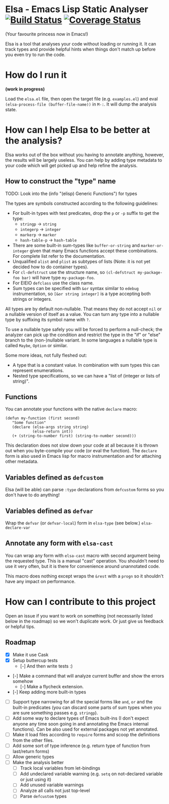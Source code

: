 #  Elsa - Emacs Lisp Static Analyser [![Build Status](https://travis-ci.org/Fuco1/Elsa.svg?branch=master)](https://travis-ci.org/Fuco1/Elsa) [![Coverage Status](https://coveralls.io/repos/github/Fuco1/Elsa/badge.svg?branch=master)](https://coveralls.io/github/Fuco1/Elsa?branch=master)

(Your favourite princess now in Emacs!)

Elsa is a tool that analyses your code without loading or running it.
It can track types and provide helpful hints when things don't match
up before you even try to run the code.

# How do I run it

**(work in progress)**

Load the `elsa.el` file, then open the target file
(e.g. `examples.el`) and eval `(elsa-process-file (buffer-file-name))`
in `M-:`.  It will dump the analysis state.

# How can I help Elsa to be better at the analysis?

Elsa works out of the box without you having to annotate anything,
however, the results will be largely useless.  You can help by adding
type metadata to your code which will get picked up and help refine
the analysis.

## How to construct the "type" name

TODO: Look into the (info "(elisp) Generic Functions") for types

The types are symbols constructed according to the following guidelines:

- For built-in types with test predicates, drop the `p` or `-p` suffix to get the type:
    - `stringp` → `string`
    - `integerp` → `integer`
    - `markerp` → `marker`
    - `hash-table-p` → `hash-table`
- There are some built-in sum-types like `buffer-or-string` and
  `marker-or-integer` given that many Emacs functions accept these
  combinations.  For complete list refer to the documentation.
- Unqualified `alist` and `plist` as subtypes of lists (Note: it is
  not yet decided how to do container types).
- For `cl-defstruct` use the structure name, so `(cl-defstruct
  my-package-foo bar)` will have type `my-package-foo`.
- For EIEIO `defclass` use the class name.
- Sum types can be specified with `&or` syntax similar to `edebug`
  instrumentation, so `[&or string integer]` is a type accepting both
  strings or integers.

All types are by default non-nullable.  That means they do not accept
`nil` or a nullable version of itself as a value.  You can turn any
type into a nullable type by suffixing its symbol name with `?`.

To use a nullable type safely you will be forced to perform a
null-check; the analyzer can pick up the condition and restrict the
type in the "if" or "else" branch to the (non-)nullable variant.  In
some languages a nullable type is called `Maybe`, `Option` or similar.

Some more ideas, not fully fleshed out:

- A type that is a constant value.  In combination with sum types this
  can represent enumerations.
- Nested type specifications, so we can have a "list of (integer or
  lists of string)".

## Functions

You can annotate your functions with the native `declare` macro:

``` emacs-lisp
(defun my-function (first second)
   "Some function"
   (declare (elsa-args string string)
            (elsa-return int))
   (+ (string-to-number first) (string-to-number second)))
```

This declaration does not slow down your code at all because it is
thrown out when you byte-compile your code (or eval the function).
The `declare` form is also used in Emacs lisp for macro
instrumentation and for attaching other metadata.

## Variables defined as `defcustom`

Elsa (will be able) can parse `:type` declarations from `defcustom`
forms so you don't have to do anything!

## Variables defined as `defvar`

Wrap the `defvar` (or `defvar-local`) form in `elsa-type` (see below.)
`elsa-declare-var`

## Annotate any form with `elsa-cast`

You can wrap any form with `elsa-cast` macro with second argument
being the requested type.  This is a manual "cast" operation.  You
shouldn't need to use it very often, but it is there for convenience around unannotated code.

This macro does nothing except wraps the `&rest` with a `progn` so it
shouldn't have any impact on performance.

# How can I contribute to this project

Open an issue if you want to work on something (not necessarily listed
below in the roadmap) so we won't duplicate work.  Or just give us
feedback or helpful tips.

## Roadmap

- [x] Make it use Cask
- [x] Setup buttercup tests
    - [-] And then write tests :)
- [-] Make a command that will analyze current buffer and show the
  errors somehow
    - [-] Make a flycheck extension.
- [-] Keep adding more built-in types
- [ ] Support type narrowing for all the special forms like `and`,
  `or` and the built-in predicates (you can discard some parts of sum
  types when you are sure something passes e.g. `stringp`).
- [ ] Add some way to declare types of Emacs built-ins (I don't expect
  anyone any time soon going in and annotating the Emacs internal
  functions).  Can be also used for external packages not yet
  annotated.
- [ ] Make it load files according to `require` forms and scoop the
  definitions from the other files.
- [ ] Add some sort of type inference (e.g. return type of function
  from last/return forms)
- [ ] Allow generic types
- [ ] Make the analysis better
    - [ ] Track local variables from let-bindings
    - [ ] Add undeclared variable warning (e.g. `setq` on not-declared
      variable or just using it)
    - [ ] Add unused variable warnings
    - [ ] Analyze all calls not just top-level
    - [ ] Parse `defcustom` types
